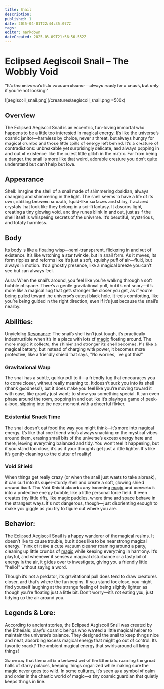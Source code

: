 ```yaml
---
title: Snail
description: 
published: 1
date: 2025-04-01T22:44:35.077Z
tags: 
editor: markdown
dateCreated: 2025-03-09T21:56:56.552Z
---
```


# Eclipsed Aegiscoil Snail – The Wobbly Void
"It’s the universe’s little vacuum cleaner—always ready for a snack, but only if you’re not looking!"

![aegiscoil_snail.png](/creatures/aegiscoil_snail.png =500x)

## Overview
The Eclipsed Aegiscoil Snail is an eccentric, fun-loving immortal who happens to be a little too interested in magical energy. It’s like the universe’s cosmic janitor—harmless by choice, never a threat, but always hungry for magical crumbs and those little spills of energy left behind. It’s a creature of contradictions: unbreakable yet surprisingly delicate, and always popping in and out of existence, like the cutest little glitch in the matrix. Far from being a danger, the snail is more like that weird, adorable creature you don’t quite understand but can’t help but love.

## Appearance
Shell: Imagine the shell of a snail made of shimmering obsidian, always changing and shimmering in the light. The shell seems to have a life of its own, shifting between smooth, liquid-like surfaces and shiny, fractured crystals that look like they belong in a sci-fi fantasy. It absorbs light, creating a tiny glowing void, and tiny runes blink in and out, just as if the shell itself is whispering secrets of the universe. It’s beautiful, mysterious, and totally harmless.

## Body
Its body is like a floating wisp—semi-transparent, flickering in and out of existence. It’s like watching a star twinkle, but in snail form. As it moves, its form ripples and reforms like it’s just a soft, squishy puff of air—fluid, but always in motion. It’s a ghostly presence, like a magical breeze you can’t see but can always feel.

Aura: When the snail’s around, you feel like you’re walking through a soft bubble of space. There’s a gentle gravitational pull, but it’s not scary—it’s more like a magical hug that gets stronger the closer you get, as if you’re being pulled toward the universe’s cutest black hole. It feels comforting, like you’re being guided in the right direction, even if it’s just because the snail’s nearby.

## Abilities:
Unyielding [Resonance](/structure/mechanic/resonance.md): The snail’s shell isn’t just tough, it’s practically indestructible when it’s in a place with lots of [magic](/structure/mechanic/magic.md) floating around. The more magic it collects, the shinier and stronger its shell becomes. It's like a magical battery, but instead of charging with power, it becomes more protective, like a friendly shield that says, "No worries, I’ve got this!"

### Gravitational Warp
The snail has a subtle, quirky pull to it—a friendly tug that encourages you to come closer, without really meaning to. It doesn’t suck you into its shell (thank goodness!), but it does make you feel like you’re moving toward it with ease, like gravity just wants to show you something special. It can even phase around the room, popping in and out like it’s playing a game of peek-a-boo, slipping into the next moment with a cheerful flicker.

### Existential Snack Time
The snail doesn’t eat food the way you might think—it’s more into magical energy. It’s like that one friend who’s always snacking on the mystical vibes around them, erasing small bits of the universe’s excess energy here and there, leaving everything balanced and tidy. You won’t feel it happening, but if you stand too close, it’s as if your thoughts get just a little lighter. It's like it’s gently cleaning up the clutter of reality!

### Void Shield
When things get really crazy (or when the snail just wants to take a break), it can curl into its super-sturdy shell and create a soft, glowing shield around itself. The Void Shield absorbs any incoming [magic](/structure/mechanic/magic.md) and converts it into a protective energy bubble, like a little personal force field. It even creates tiny little rifts, like magic puddles, where time and space behave in the strangest ways. It's not dangerous, though—just disorienting enough to make you giggle as you try to figure out where you are.

## Behavior:
The Eclipsed Aegiscoil Snail is a happy wanderer of the magical realms. It doesn’t like to cause trouble, but it does like to be near strong magical energy. Think of it like a cute vacuum cleaner roaming around a party, cleaning up little crumbs of [magic](/structure/mechanic/magic.md) while keeping everything in harmony. It’s playful, and whenever it senses a magical disturbance or a tasty bit of energy in the air, it glides over to investigate, giving you a friendly little "hello!" without saying a word.

Though it’s not a predator, its gravitational pull does tend to draw creatures closer, and that’s where the fun begins. If you stand too close, you might find yourself laughing at the strange feeling of being slightly lighter, as though you're floating just a little bit. Don’t worry—it’s not eating you, just tidying up the air around you.

## Legends & Lore:
According to ancient stories, the Eclipsed Aegiscoil Snail was created by the Etherials, playful cosmic beings who wanted a little magical helper to maintain the universe’s balance. They designed the snail to keep things nice and neat, absorbing excess magical energy that might go out of control. Its favorite snack? The ambient magical energy that swirls around all living things!

Some say that the snail is a beloved pet of the Etherials, roaming the great halls of starry palaces, keeping things organized while making sure the [magic](/structure/mechanic/magic.md) never goes too wild. In some cultures, it’s seen as a symbol of calm and order in the chaotic world of magic—a tiny cosmic guardian that quietly keeps things in line.
